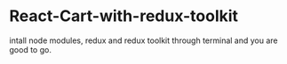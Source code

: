 # React-Cart-with-redux-toolkit
intall node modules, redux and redux toolkit through terminal and you are good to go.
